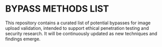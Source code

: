 # BYPASS METHODS LIST
This repository contains a curated list of potential bypasses for image upload validation, intended to support ethical penetration testing and security research. It will be continuously updated as new techniques and findings emerge.

